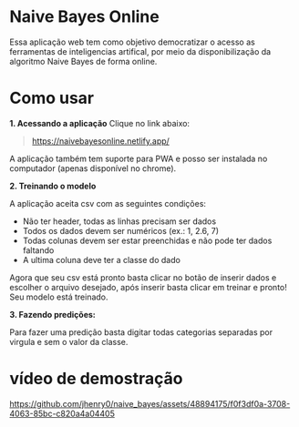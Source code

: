 # Naive Bayes Online

Essa aplicação web tem como objetivo democratizar o acesso as ferramentas de inteligencias artifical, por meio da disponibilização da algoritmo Naive Bayes de forma online.

# Como usar

**1. Acessando a aplicação**
Clique no link abaixo:
> https://naivebayesonline.netlify.app/
 
 A aplicação também tem suporte para PWA e posso ser instalada no computador (apenas disponível no chrome).

**2. Treinando o modelo**
    
 A aplicação aceita csv com as seguintes condições:
   
 - Não ter header, todas as linhas precisam ser dados
 - Todos os dados devem ser numéricos (ex.: 1, 2.6, 7)
 - Todas colunas devem ser estar preenchidas e não pode ter dados faltando
 - A ultima coluna deve ter a classe do dado

Agora que seu csv está pronto basta clicar no botão de inserir dados e escolher o arquivo desejado, após inserir basta clicar em treinar e pronto! Seu modelo está treinado.

**3. Fazendo predições:** 

Para fazer uma predição basta digitar todas categorias separadas por virgula e sem o valor da classe. 


# vídeo de demostração 


https://github.com/jhenry0/naive_bayes/assets/48894175/f0f3df0a-3708-4063-85bc-c820a4a04405



